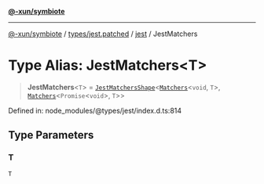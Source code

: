 [**@-xun/symbiote**](../../../../../README.md)

***

[@-xun/symbiote](../../../../../README.md) / [types/jest.patched](../../../README.md) / [jest](../README.md) / JestMatchers

# Type Alias: JestMatchers\<T\>

> **JestMatchers**\<`T`\> = [`JestMatchersShape`](JestMatchersShape.md)\<[`Matchers`](../interfaces/Matchers.md)\<`void`, `T`\>, [`Matchers`](../interfaces/Matchers.md)\<`Promise`\<`void`\>, `T`\>\>

Defined in: node\_modules/@types/jest/index.d.ts:814

## Type Parameters

### T

`T`
